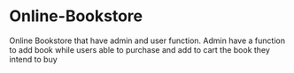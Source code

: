 # Online-Bookstore

Online Bookstore that have admin and user function. Admin have a function to add book while users able to purchase and add to cart the book they intend to buy
